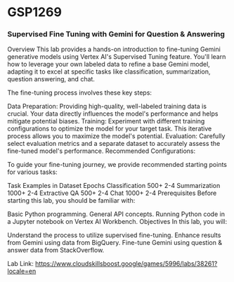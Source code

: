 # GSP1269
### Supervised Fine Tuning with Gemini for Question & Answering

Overview
This lab provides a hands-on introduction to fine-tuning Gemini generative models using Vertex AI's Supervised Tuning feature. You'll learn how to leverage your own labeled data to refine a base Gemini model, adapting it to excel at specific tasks like classification, summarization, question answering, and chat.

The fine-tuning process involves these key steps:

Data Preparation: Providing high-quality, well-labeled training data is crucial. Your data directly influences the model's performance and helps mitigate potential biases.
Training: Experiment with different training configurations to optimize the model for your target task. This iterative process allows you to maximize the model's potential.
Evaluation: Carefully select evaluation metrics and a separate dataset to accurately assess the fine-tuned model's performance.
Recommended Configurations:

To guide your fine-tuning journey, we provide recommended starting points for various tasks:

Task	Examples in Dataset	Epochs
Classification	500+	2-4
Summarization	1000+	2-4
Extractive QA	500+	2-4
Chat	1000+	2-4
Prerequisites
Before starting this lab, you should be familiar with:

Basic Python programming.
General API concepts.
Running Python code in a Jupyter notebook on Vertex AI Workbench.
Objectives
In this lab, you will:

Understand the process to utilize supervised fine-tuning.
Enhance results from Gemini using data from BigQuery.
Fine-tune Gemini using question & answer data from StackOverflow.

Lab Link: https://www.cloudskillsboost.google/games/5996/labs/38261?locale=en